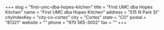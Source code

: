 +++
slug = "first-umc-dba-hopes-kitchen"
title = "First UMC dba Hopes Kitchen"
name = "First UMC dba Hopes Kitchen"
address = "515 N Park St"
cityIndexKey = "city-co-cortez"
city = "Cortez"
state = "CO"
postal = "81321"
website = ""
phone = "970 565-3002"
fax = ""
+++

